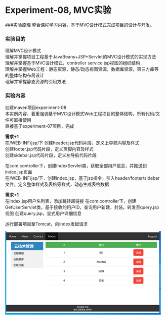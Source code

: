 # Experiment-08, MVC实验
###实验原理
整合课程学习内容，基于MVC设计模式完成项目的设计与开发。

### 实验目的
理解MVC设计模式  
理解并掌握项目工程基于JavaBeans+JSP+Servlet的MVC设计模式的实现方法  
理解并掌握基于MVC设计模式，controller service jsp视图的组织结构  
理解并掌握Web工程：静态资源，静态/动态视图资源，数据库资源，第三方库等的整体结构布局设计  
理解并掌握静态资源的引用方法  

### 实验内容
创建maven项目experiment-08  
本实例内容，着重强调基于MVC设计模式Web工程项目的整体结构，所有代码/文件可直接使用  
直接基于experiment-07项目，完成  
  
**需求+1**  
在/WEB-INF/jsp/下
创建header.jsp代码片段，定义上导航内容及样式  
创建footer.jsp代码片段，定义页脚内容及样式  
创建sidebar.jsp代码片段，定义左导航代码片段  

在com.controller下，创建IndexServlet类，获取全部用户信息，并推送到index.jsp页面  
在/WEB-INF/jsp/下，创建index.jsp，基于jsp指令，引入header/footer/sidebar文件，定义整体样式及表格等样式，动态生成表格数据

**需求+1**  
在index.jsp用户名列表，添加跳转超链接
在com.controller下，创建GetUserServlet类，基于接收的用户ID，查询用户新建，封装。转发至query.jsp视图
创建query.jsp，显式用户详细信息  

运行部署项目至Tomcat，向index发起请求  

![jdbc](./asserts/mvc-01.PNG)